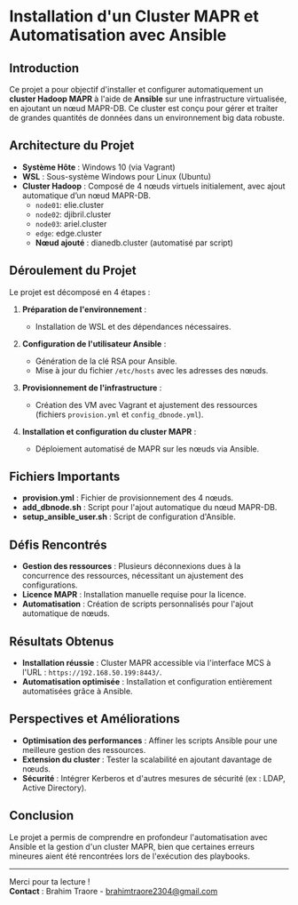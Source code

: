 # Installation d'un Cluster MAPR et Automatisation avec Ansible

## Introduction

Ce projet a pour objectif d'installer et configurer automatiquement un **cluster Hadoop MAPR** à l'aide de **Ansible** sur une infrastructure virtualisée, en ajoutant un nœud MAPR-DB. Ce cluster est conçu pour gérer et traiter de grandes quantités de données dans un environnement big data robuste.

## Architecture du Projet

- **Système Hôte** : Windows 10 (via Vagrant)
- **WSL** : Sous-système Windows pour Linux (Ubuntu)
- **Cluster Hadoop** : Composé de 4 nœuds virtuels initialement, avec ajout automatique d’un nœud MAPR-DB.
  - `node01`: elie.cluster
  - `node02`: djibril.cluster
  - `node03`: ariel.cluster
  - `edge`: edge.cluster
  - **Nœud ajouté** : dianedb.cluster (automatisé par script)

## Déroulement du Projet

Le projet est décomposé en 4 étapes :

1. **Préparation de l'environnement** :
   - Installation de WSL et des dépendances nécessaires.
   
2. **Configuration de l'utilisateur Ansible** :
   - Génération de la clé RSA pour Ansible.
   - Mise à jour du fichier `/etc/hosts` avec les adresses des nœuds.

3. **Provisionnement de l'infrastructure** :
   - Création des VM avec Vagrant et ajustement des ressources (fichiers `provision.yml` et `config_dbnode.yml`).

4. **Installation et configuration du cluster MAPR** :
   - Déploiement automatisé de MAPR sur les nœuds via Ansible.

## Fichiers Importants

- **provision.yml** : Fichier de provisionnement des 4 nœuds.
- **add_dbnode.sh** : Script pour l'ajout automatique du nœud MAPR-DB.
- **setup_ansible_user.sh** : Script de configuration d'Ansible.

## Défis Rencontrés

- **Gestion des ressources** : Plusieurs déconnexions dues à la concurrence des ressources, nécessitant un ajustement des configurations.
- **Licence MAPR** : Installation manuelle requise pour la licence.
- **Automatisation** : Création de scripts personnalisés pour l'ajout automatique de nœuds.

## Résultats Obtenus

- **Installation réussie** : Cluster MAPR accessible via l'interface MCS à l'URL : `https://192.168.50.199:8443/`.
- **Automatisation optimisée** : Installation et configuration entièrement automatisées grâce à Ansible.

## Perspectives et Améliorations

- **Optimisation des performances** : Affiner les scripts Ansible pour une meilleure gestion des ressources.
- **Extension du cluster** : Tester la scalabilité en ajoutant davantage de nœuds.
- **Sécurité** : Intégrer Kerberos et d'autres mesures de sécurité (ex : LDAP, Active Directory).

## Conclusion

Le projet a permis de comprendre en profondeur l'automatisation avec Ansible et la gestion d'un cluster MAPR, bien que certaines erreurs mineures aient été rencontrées lors de l'exécution des playbooks.

---

Merci pour ta lecture !  
**Contact** : Brahim Traore - brahimtraore2304@gmail.com
